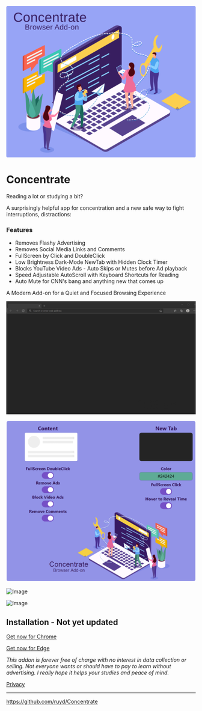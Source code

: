 ![Image](images/Concentrate.svg)

# Concentrate

Reading a lot or studying a bit?

A surprisingly helpful app for concentration and a new safe way to fight interruptions, distractions:

### Features

- Removes Flashy Advertising
- Removes Social Media Links and Comments
- FullScreen by Click and DoubleClick
- Low Brightness Dark-Mode NewTab with Hidden Clock Timer
- Blocks YouTube Video Ads - Auto Skips or Mutes before Ad playback
- Speed Adjustable AutoScroll with Keyboard Shortcuts for Reading
- Auto Mute for CNN's bang and anything new that comes up

A Modern Add-on for a Quiet and Focused Browsing Experience

![Image](visuals/ConcentrateNewTab.gif)

![Image](visuals/Options.png)

![Image](visuals/ConcentrateBlockVideo.gif)

![Image](visuals/ConcentrateScroll.gif)

## Installation - Not yet updated

[Get now for Chrome](https://chrome.google.com/webstore/detail/goecnaonchbggnbifdlgcdflabaiilpj)

[Get now for Edge](https://microsoftedge.microsoft.com/addons/detail/mmlolmfkhnilblibmnalmkinojfpcckh)

_This addon is forever free of charge with no interest in data collection or selling. Not everyone wants or should have to pay to learn without advertising. I really hope it helps your studies and peace of mind._

[Privacy](PRIVACY.TXT)

---

https://github.com/ruyd/Concentrate
